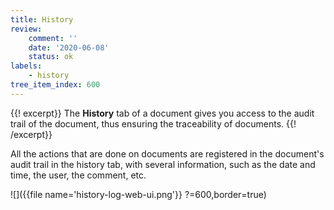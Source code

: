 ```yaml
---
title: History
review:
    comment: ''
    date: '2020-06-08'
    status: ok
labels:
    - history
tree_item_index: 600
---
```

{{! excerpt}}
The **History** tab of a document gives you access to the audit trail of the document, thus ensuring the traceability of documents.
{{! /excerpt}}

All the actions that are done on documents are registered in the document's audit trail in the history tab, with several information, such as the date and time, the user, the comment, etc.

![]({{file name='history-log-web-ui.png'}} ?=600,border=true)
